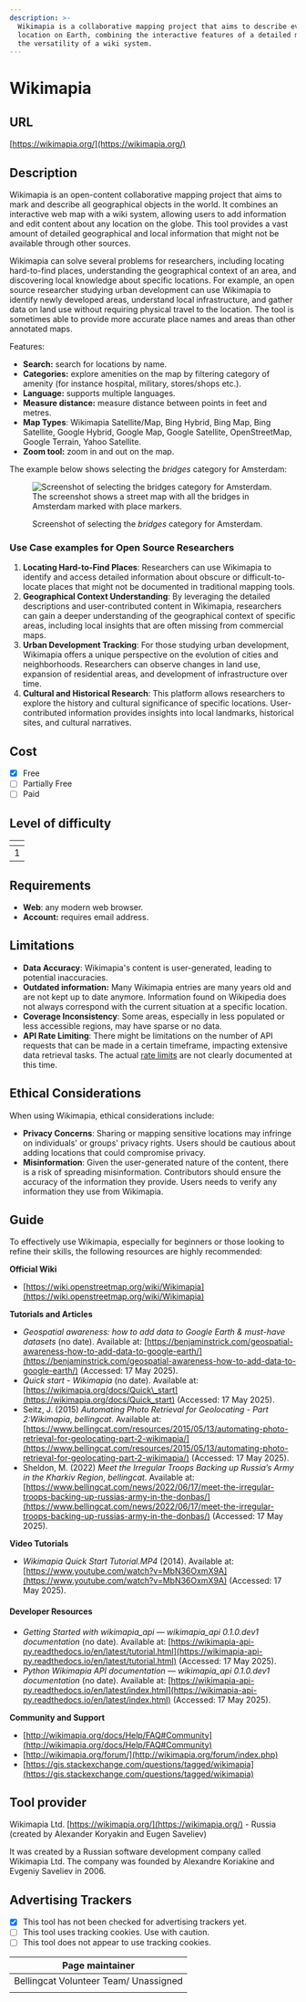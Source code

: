 ```yaml
---
description: >-
  Wikimapia is a collaborative mapping project that aims to describe every
  location on Earth, combining the interactive features of a detailed map with
  the versatility of a wiki system.
---
```


# Wikimapia

## URL

[https://wikimapia.org/](https://wikimapia.org/)

## Description

Wikimapia is an open-content collaborative mapping project that aims to mark and describe all geographical objects in the world. It combines an interactive web map with a wiki system, allowing users to add information and edit content about any location on the globe. This tool provides a vast amount of detailed geographical and local information that might not be available through other sources.

Wikimapia can solve several problems for researchers, including locating hard-to-find places, understanding the geographical context of an area, and discovering local knowledge about specific locations. For example, an open source researcher studying urban development can use Wikimapia to identify newly developed areas, understand local infrastructure, and gather data on land use without requiring physical travel to the location. The tool is sometimes able to provide more accurate place names and areas than other annotated maps.

Features:

* **Search:** search for locations by name.
* **Categories:** explore amenities on the map by filtering category of amenity (for instance hospital, military, stores/shops etc.).
* **Language:** supports multiple languages.
* **Measure distance:** measure distance between points in feet and metres.
* **Map Types**: Wikimapia Satellite/Map, Bing Hybrid, Bing Map, Bing Satellite, Google Hybrid, Google Map, Google Satellite, OpenStreetMap, Google Terrain, Yahoo Satellite.
* **Zoom tool:** zoom in and out on the map.

The example below shows selecting the _bridges_ category for Amsterdam:

<figure><img src=".gitbook/assets/Screenshot 2024-06-23 at 10.24.30 AM.png" alt="Screenshot of selecting the bridges category for Amsterdam. The screenshot shows a street map with all the bridges in Amsterdam marked with place markers."><figcaption><p>Screenshot of selecting the <em>bridges</em> category for Amsterdam.</p></figcaption></figure>

### Use Case examples for Open Source Researchers

1. **Locating Hard-to-Find Places**: Researchers can use Wikimapia to identify and access detailed information about obscure or difficult-to-locate places that might not be documented in traditional mapping tools.
2. **Geographical Context Understanding**: By leveraging the detailed descriptions and user-contributed content in Wikimapia, researchers can gain a deeper understanding of the geographical context of specific areas, including local insights that are often missing from commercial maps.
3. **Urban Development Tracking**: For those studying urban development, Wikimapia offers a unique perspective on the evolution of cities and neighborhoods. Researchers can observe changes in land use, expansion of residential areas, and development of infrastructure over time.
4. **Cultural and Historical Research**: This platform allows researchers to explore the history and cultural significance of specific locations. User-contributed information provides insights into local landmarks, historical sites, and cultural narratives.

## Cost

* [x] Free
* [ ] Partially Free
* [ ] Paid

## Level of difficulty

<table><thead><tr><th data-type="rating" data-max="5"></th></tr></thead><tbody><tr><td>1</td></tr></tbody></table>

## Requirements

* **Web**: any modern web browser.
* **Account:** requires email address.

## Limitations

* **Data Accuracy**: Wikimapia's content is user-generated, leading to potential inaccuracies.
* **Outdated information:** Many Wikimapia entries are many years old and are not kept up to date anymore. Information found on Wikipedia does not always correspond with the current situation at a specific location.
* **Coverage Inconsistency**: Some areas, especially in less populated or less accessible regions, may have sparse or no data.
* **API Rate Limiting**: There might be limitations on the number of API requests that can be made in a certain timeframe, impacting extensive data retrieval tasks. The actual [rate limits](https://api.wikimedia.org/wiki/Rate_limits) are not clearly documented at this time.

## Ethical Considerations

When using Wikimapia, ethical considerations include:

* **Privacy Concerns**: Sharing or mapping sensitive locations may infringe on individuals' or groups' privacy rights. Users should be cautious about adding locations that could compromise privacy.
* **Misinformation**: Given the user-generated nature of the content, there is a risk of spreading misinformation. Contributors should ensure the accuracy of the information they provide. Users needs to verify any information they use from Wikimapia.&#x20;

## Guide

To effectively use Wikimapia, especially for beginners or those looking to refine their skills, the following resources are highly recommended:

**Official Wiki**

* [https://wiki.openstreetmap.org/wiki/Wikimapia](https://wiki.openstreetmap.org/wiki/Wikimapia)

**Tutorials and Articles**

* _Geospatial awareness: how to add data to Google Earth & must-have datasets_ (no date). Available at: [https://benjaminstrick.com/geospatial-awareness-how-to-add-data-to-google-earth/](https://benjaminstrick.com/geospatial-awareness-how-to-add-data-to-google-earth/) (Accessed: 17 May 2025).
* _Quick start - Wikimapia_ (no date). Available at: [https://wikimapia.org/docs/Quick\_start](https://wikimapia.org/docs/Quick_start) (Accessed: 17 May 2025).
* Seitz, J. (2015) _Automating Photo Retrieval for Geolocating - Part 2:Wikimapia_, _bellingcat_. Available at: [https://www.bellingcat.com/resources/2015/05/13/automating-photo-retrieval-for-geolocating-part-2-wikimapia/](https://www.bellingcat.com/resources/2015/05/13/automating-photo-retrieval-for-geolocating-part-2-wikimapia/) (Accessed: 17 May 2025).
* Sheldon, M. (2022) _Meet the Irregular Troops Backing up Russia’s Army in the Kharkiv Region_, _bellingcat_. Available at: [https://www.bellingcat.com/news/2022/06/17/meet-the-irregular-troops-backing-up-russias-army-in-the-donbas/](https://www.bellingcat.com/news/2022/06/17/meet-the-irregular-troops-backing-up-russias-army-in-the-donbas/) (Accessed: 17 May 2025).

**Video Tutorials**

* _Wikimapia Quick Start Tutorial.MP4_ (2014). Available at: [https://www.youtube.com/watch?v=MbN36OxmX9A](https://www.youtube.com/watch?v=MbN36OxmX9A) (Accessed: 17 May 2025).

#### Developer Resources

* _Getting Started with wikimapia\_api — wikimapia\_api 0.1.0.dev1 documentation_ (no date). Available at: [https://wikimapia-api-py.readthedocs.io/en/latest/tutorial.html](https://wikimapia-api-py.readthedocs.io/en/latest/tutorial.html) (Accessed: 17 May 2025).
* _Python Wikimapia API documentation — wikimapia\_api 0.1.0.dev1 documentation_ (no date). Available at: [https://wikimapia-api-py.readthedocs.io/en/latest/index.html](https://wikimapia-api-py.readthedocs.io/en/latest/index.html) (Accessed: 17 May 2025).

**Community and Support**

* [http://wikimapia.org/docs/Help/FAQ#Community](http://wikimapia.org/docs/Help/FAQ#Community)
* [http://wikimapia.org/forum/](http://wikimapia.org/forum/index.php)
* [https://gis.stackexchange.com/questions/tagged/wikimapia](https://gis.stackexchange.com/questions/tagged/wikimapia)

## Tool provider

Wikimapia Ltd. [https://wikimapia.org/](https://wikimapia.org/) - Russia (created by Alexander Koryakin and Eugen Saveliev)

It was created by a Russian software development company called Wikimapia Ltd. The company was founded by Alexandre Koriakine and Evgeniy Saveliev in 2006.

## Advertising Trackers

* [x] This tool has not been checked for advertising trackers yet.
* [ ] This tool uses tracking cookies. Use with caution.
* [ ] This tool does not appear to use tracking cookies.

| Page maintainer                       |
| ------------------------------------- |
| Bellingcat Volunteer Team/ Unassigned |
|                                       |
